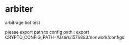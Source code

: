 # arbiter
arbitrage  bot
test

please export path to  config path :
export CRYPTO_CONFIG_PATH=/Users/I576893/nonwork/configs